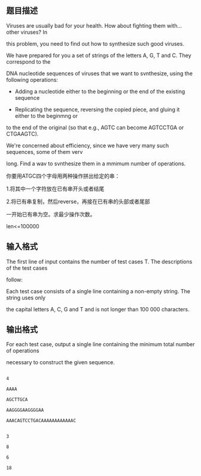 ## 题目描述

<div>
 Viruses are usually bad for your health. How about fighting them with... other viruses? In 
</div>
<div>
 this problem, you need to find out how to synthesize such good viruses. 
</div>
<div>
 We have prepared for you a set of strings of the letters A, G, T and C. They correspond to the 
</div>
<div>
 DNA nucleotide sequences of viruses that we want to svnthesize, using the following operations: 
</div>
<div>
 * Adding a nucleotide either to the beginning or the end of the existing sequence 
</div>
<div>
 * Replicating the sequence, reversing the copied piece, and gluing it either to the beginmng or 
</div>
<div>
 to the end of the original (so that e.g., AGTC can become AGTCCTGA or CTGAAGTC). 
</div>
<div>
 We're concerned about efficiency, since we have very many such sequences, some of them verv 
</div>
<div>
 long. Find a wav to svnthesize them in a mmimum number of operations. 
</div>
<div>
 你要用ATGC四个字母用两种操作拼出给定的串： 
</div>
<div>
 1.将其中一个字符放在已有串开头或者结尾 
</div>
<div>
 2.将已有串复制，然后reverse，再接在已有串的头部或者尾部 
</div>
<div>
 一开始已有串为空。求最少操作次数。 
</div>
<div>
 len<=100000 
</div>
<div></div>
<p></p>

## 输入格式

<div>
 The first line of input contains the number of test cases T. The descriptions of the test cases 
</div>
<div>
 follow: 
</div>
<div>
 Each test case consists of a single line containing a non-empty string. The string uses only 
</div>
<div>
 the capital letters A, C, G and T and is not longer than 100 000 characters. 
</div>
<div></div>
<p></p>

## 输出格式

<div>
 For each test case, output a single line containing the minimum total number of operations 
</div>
<div>
 <div>
  necessary to construct the given sequence.
 </div>
 <div></div>
</div>
<p></p>

```input1
4
AAAA
AGCTTGCA
AAGGGGAAGGGGAA
AAACAGTCCTGACAAAAAAAAAAAAC
```
```output1
3
8
6
18
```
